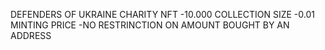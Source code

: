 DEFENDERS OF UKRAINE CHARITY NFT
-10.000 COLLECTION SIZE
-0.01 MINTING PRICE
-NO RESTRINCTION ON AMOUNT BOUGHT BY AN ADDRESS